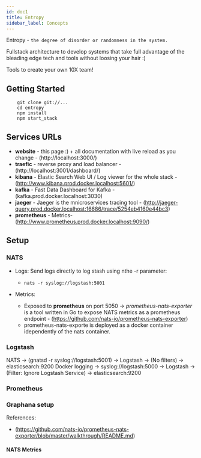 ```yaml
---
id: doc1
title: Entropy
sidebar_label: Concepts
---
```


Entropy - `the degree of disorder or randomness in the system.`

Fullstack architecture to develop systems that take full advantage of the bleading edge tech and tools without loosing your hair :)

Tools to create your own 10X team!


## Getting Started
```
    git clone git://...
    cd entropy
    npm install
    npm start_stack
```

## Services URLs
- **website** - this page :) + all documentation with live reload as you change - (http://localhost:3000/)
- **traefic** - reverse proxy and load balancer - (http://localhost:3001/dashboard/)
- **kibana**  - Elastic Search Web UI / Log viewer for the whole stack - (http://www.kibana.prod.docker.localhost:5601/)
- **kafka**   - Fast Data Dashboard for Kafka - (kafka.prod.docker.localhost:3030)
- **jaeger**  - Jaeger is the mnicroservices tracing tool - (http://jaeger-query.prod.docker.localhost:16686/trace/5254eb4160e44bc3)
- **prometheus** - Metrics- (http://www.prometheus.prod.docker.localhost:9090/)




## Setup

### NATS
- Logs: Send logs directly to log stash using nthe -r parameter: 
    - `nats -r syslog://logstash:5001`

- Metrics: 
    - Exposed to **prometheus** on port 5050 -> *prometheus-nats-exporter* is a tool written in Go to expose NATS metrics as a prometheus endpoint - (https://github.com/nats-io/prometheus-nats-exporter)
    - prometheus-nats-exporte is deployed as a docker container idependently of the nats container.


### Logstash

NATS -> (gnatsd -r syslog://logstash:5001) -> Logstash -> (No filters) ->  elasticsearch:9200
Docker logging -> syslog://logstash:5000 -> Logstash -> (Filter: Ignore Logstash Service) -> elasticsearch:9200

### Prometheus


### Graphana setup
References:
- (https://github.com/nats-io/prometheus-nats-exporter/blob/master/walkthrough/README.md)

#### NATS Metrics



